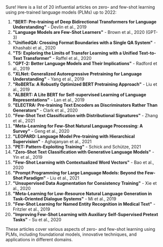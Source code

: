 Sure! Here is a list of 20 influential articles on zero- and few-shot learning using pre-trained language models (PLMs) up to 2022:

1. **"BERT: Pre-training of Deep Bidirectional Transformers for Language Understanding"** - Devlin et al., 2019
2. **"Language Models are Few-Shot Learners"** - Brown et al., 2020 (GPT-3)
3. **"UnifiedQA: Crossing Format Boundaries with a Single QA System"** - Khashabi et al., 2020
4. **"T5: Exploring the Limits of Transfer Learning with a Unified Text-to-Text Transformer"** - Raffel et al., 2020
5. **"GPT-2: Better Language Models and Their Implications"** - Radford et al., 2019
6. **"XLNet: Generalized Autoregressive Pretraining for Language Understanding"** - Yang et al., 2019
7. **"RoBERTa: A Robustly Optimized BERT Pretraining Approach"** - Liu et al., 2019
8. **"ALBERT: A Lite BERT for Self-supervised Learning of Language Representations"** - Lan et al., 2019
9. **"ELECTRA: Pre-training Text Encoders as Discriminators Rather Than Generators"** - Clark et al., 2020
10. **"Few-Shot Text Classification with Distributional Signatures"** - Zhang et al., 2021
11. **"Meta-Learning for Few-Shot Natural Language Processing: A Survey"** - Geng et al., 2020
12. **"LEOPARD: Language Model Pre-training with Hierarchical Supervision"** - Aghajanyan et al., 2021
13. **"PET: Pattern-Exploiting Training"** - Schick and Schütze, 2021
14. **"Zero-Shot Text Classification with Generative Language Models"** - Yin et al., 2019
15. **"Few-Shot Learning with Contextualized Word Vectors"** - Bao et al., 2020
16. **"Prompt Programming for Large Language Models: Beyond the Few-Shot Paradigm"** - Liu et al., 2021
17. **"Unsupervised Data Augmentation for Consistency Training"** - Xie et al., 2020
18. **"Meta-Learning for Low-Resource Natural Language Generation in Task-Oriented Dialogue Systems"** - Mi et al., 2019
19. **"Few-Shot Learning for Named Entity Recognition in Medical Text"** - Fritzler et al., 2019
20. **"Improving Few-Shot Learning with Auxiliary Self-Supervised Pretext Tasks"** - Su et al., 2020

These articles cover various aspects of zero- and few-shot learning using PLMs, including foundational models, innovative techniques, and applications in different domains.